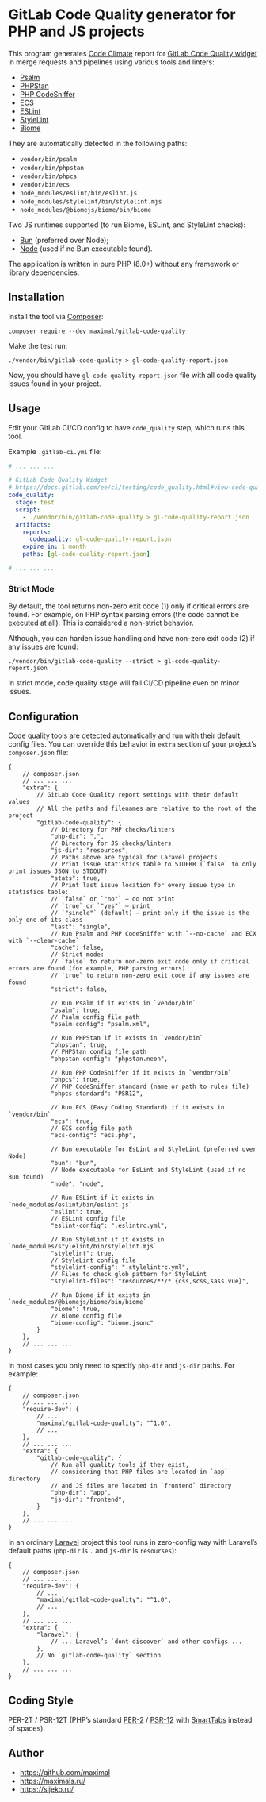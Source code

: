 # GitLab Code Quality generator for PHP and JS projects

This program generates [Code Climate](https://github.com/codeclimate/platform/blob/master/spec/analyzers/SPEC.md#data-types) report for [GitLab Code Quality widget](https://docs.gitlab.com/ee/ci/testing/code_quality.html#view-code-quality-results) in merge requests and pipelines using various tools and linters:
* [Psalm](https://psalm.dev/)
* [PHPStan](https://phpstan.org/)
* [PHP CodeSniffer](https://github.com/squizlabs/PHP_CodeSniffer)
* [ECS](https://github.com/easy-coding-standard/easy-coding-standard)
* [ESLint](https://eslint.org/)
* [StyleLint](https://stylelint.io/)
* [Biome](https://biomejs.dev/)

They are automatically detected in the following paths:
* `vendor/bin/psalm`
* `vendor/bin/phpstan`
* `vendor/bin/phpcs`
* `vendor/bin/ecs`
* `node_modules/eslint/bin/eslint.js`
* `node_modules/stylelint/bin/stylelint.mjs`
* `node_modules/@biomejs/biome/bin/biome`

Two JS runtimes supported (to run Biome, ESLint, and StyleLint checks):
* [Bun](https://bun.sh/) (preferred over Node);
* [Node](https://nodejs.org/en) (used if no Bun executable found).

The application is written in pure PHP (8.0+) without any framework or library dependencies.


## Installation
Install the tool via [Composer](https://getcomposer.org/):
```shell
composer require --dev maximal/gitlab-code-quality
```

Make the test run:
```shell
./vendor/bin/gitlab-code-quality > gl-code-quality-report.json
```
Now, you should have `gl-code-quality-report.json` file with all code quality issues found in your project.


## Usage
Edit your GitLab CI/CD config to have `code_quality` step, which runs this tool.

Example `.gitlab-ci.yml` file:
```yaml
# ... ... ...

# GitLab Code Quality Widget
# https://docs.gitlab.com/ee/ci/testing/code_quality.html#view-code-quality-results
code_quality:
  stage: test
  script:
    - ./vendor/bin/gitlab-code-quality > gl-code-quality-report.json
  artifacts:
    reports:
      codequality: gl-code-quality-report.json
    expire_in: 1 month
    paths: [gl-code-quality-report.json]

# ... ... ...
```


### Strict Mode
By default, the tool returns non-zero exit code (1) only if critical errors are found. For example, on PHP syntax parsing errors (the code cannot be executed at all). This is considered a non-strict behavior.

Although, you can harden issue handling and have non-zero exit code (2) if any issues are found:
```shell
./vendor/bin/gitlab-code-quality --strict > gl-code-quality-report.json
```

In strict mode, code quality stage will fail CI/CD pipeline even on minor issues.


## Configuration
Code quality tools are detected automatically and run with their default config files.
You can override this behavior in `extra` section of your project’s `composer.json` file:
```json5
{
	// composer.json
	// ... ... ...
	"extra": {
		// GitLab Code Quality report settings with their default values
		// All the paths and filenames are relative to the root of the project
		"gitlab-code-quality": {
			// Directory for PHP checks/linters
			"php-dir": ".",
			// Directory for JS checks/linters
			"js-dir": "resources",
			// Paths above are typical for Laravel projects
			// Print issue statistics table to STDERR (`false` to only print issues JSON to STDOUT)
			"stats": true,
			// Print last issue location for every issue type in statistics table:
			// `false` or `"no"` — do not print
			// `true` or `"yes"` — print
			// `"single"` (default) — print only if the issue is the only one of its class
			"last": "single",
			// Run Psalm and PHP CodeSniffer with `--no-cache` and ECX with `--clear-cache`
			"cache": false,
			// Strict mode:
			// `false` to return non-zero exit code only if critical errors are found (for example, PHP parsing errors)
			// `true` to return non-zero exit code if any issues are found
			"strict": false,

			// Run Psalm if it exists in `vendor/bin`
			"psalm": true,
			// Psalm config file path
			"psalm-config": "psalm.xml",

			// Run PHPStan if it exists in `vendor/bin`
			"phpstan": true,
			// PHPStan config file path
			"phpstan-config": "phpstan.neon",

			// Run PHP CodeSniffer if it exists in `vendor/bin`
			"phpcs": true,
			// PHP CodeSniffer standard (name or path to rules file)
			"phpcs-standard": "PSR12",

			// Run ECS (Easy Coding Standard) if it exists in `vendor/bin`
			"ecs": true,
			// ECS config file path
			"ecs-config": "ecs.php",

			// Bun executable for EsLint and StyleLint (preferred over Node)
			"bun": "bun",
			// Node executable for EsLint and StyleLint (used if no Bun found)
			"node": "node",

			// Run ESLint if it exists in `node_modules/eslint/bin/eslint.js`
			"eslint": true,
			// ESLint config file
			"eslint-config": ".eslintrc.yml",

			// Run StyleLint if it exists in `node_modules/stylelint/bin/stylelint.mjs`
			"stylelint": true,
			// StyleLint config file
			"stylelint-config": ".stylelintrc.yml",
			// Files to check glob pattern for StyleLint
			"stylelint-files": "resources/**/*.{css,scss,sass,vue}",

			// Run Biome if it exists in `node_modules/@biomejs/biome/bin/biome`
			"biome": true,
			// Biome config file
			"biome-config": "biome.jsonc"
		}
	},
	// ... ... ...
}
```

In most cases you only need to specify `php-dir` and `js-dir` paths. For example:
```json5
{
	// composer.json
	// ... ... ...
	"require-dev": {
		// ...
		"maximal/gitlab-code-quality": "^1.0",
		// ...
	},
	// ... ... ...
	"extra": {
		"gitlab-code-quality": {
			// Run all quality tools if they exist,
			// considering that PHP files are located in `app` directory
			// and JS files are located in `frontend` directory
			"php-dir": "app",
			"js-dir": "frontend",
		}
	},
	// ... ... ...
}
```

In an ordinary [Laravel](https://laravel.com/) project this tool runs in zero-config way with Laravel’s default paths (`php-dir` is `.` and `js-dir` is `resourses`):
```json5
{
	// composer.json
	// ... ... ...
	"require-dev": {
		// ...
		"maximal/gitlab-code-quality": "^1.0",
		// ...
	},
	// ... ... ...
	"extra": {
		"laravel": {
			// ... Laravel’s `dont-discover` and other configs ...
		},
		// No `gitlab-code-quality` section
	},
	// ... ... ...
}
```


## Coding Style
PER-2T / PSR-12T (PHP’s standard [PER-2](https://www.php-fig.org/per/coding-style/) / [PSR-12](https://www.php-fig.org/psr/psr-12/) with [SmartTabs](https://www.emacswiki.org/emacs/SmartTabs) instead of spaces).


## Author
* https://github.com/maximal
* https://maximals.ru/
* https://sijeko.ru/
